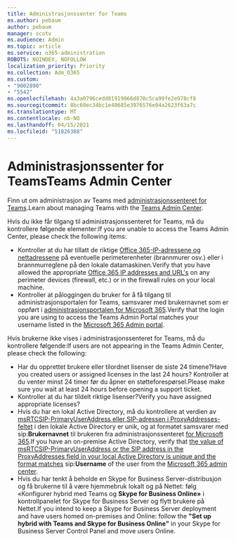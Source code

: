 ```yaml
---
title: Administrasjonssenter for Teams
ms.author: pebaum
author: pebaum
manager: scotv
ms.audience: Admin
ms.topic: article
ms.service: o365-administration
ROBOTS: NOINDEX, NOFOLLOW
localization_priority: Priority
ms.collection: Adm_O365
ms.custom:
- "9002890"
- "5542"
ms.openlocfilehash: 4a3a0796cedd81919066d870c5ca99fe2e978cf8
ms.sourcegitcommit: 8bc60ec34bc1e40685e3976576e04a2623f63a7c
ms.translationtype: MT
ms.contentlocale: nb-NO
ms.lasthandoff: 04/15/2021
ms.locfileid: "51826388"
---
```

# <a name="teams-admin-center"></a><span data-ttu-id="75f30-102">Administrasjonssenter for Teams</span><span class="sxs-lookup"><span data-stu-id="75f30-102">Teams Admin Center</span></span>

<span data-ttu-id="75f30-103">Finn ut om administrasjon av Teams med [administrasjonssenteret for Teams](https://docs.microsoft.com/microsoftteams/manage-teams-skypeforbusiness-admin-center).</span><span class="sxs-lookup"><span data-stu-id="75f30-103">Learn about managing Teams with the [Teams Admin Center](https://docs.microsoft.com/microsoftteams/manage-teams-skypeforbusiness-admin-center).</span></span>

<span data-ttu-id="75f30-104">Hvis du ikke får tilgang til administrasjonssenteret for Teams, må du kontrollere følgende elementer:</span><span class="sxs-lookup"><span data-stu-id="75f30-104">If you are unable to access the Teams Admin Center, please check the following items:</span></span>

- <span data-ttu-id="75f30-105">Kontroller at du har tillatt de riktige [Office 365-IP-adressene og nettadressene](https://docs.microsoft.com/Office365/Enterprise/office-365-ip-web-service) på eventuelle perimeterenheter (brannmurer osv.) eller i brannmurreglene på den lokale datamaskinen.</span><span class="sxs-lookup"><span data-stu-id="75f30-105">Verify that you have allowed the appropriate [Office 365 IP addresses and URL's](https://docs.microsoft.com/Office365/Enterprise/office-365-ip-web-service) on any perimeter devices (firewall, etc.) or in the firewall rules on your local machine.</span></span>
- <span data-ttu-id="75f30-106">Kontroller at påloggingen du bruker for å få tilgang til administrasjonsportalen for Teams, samsvarer med brukernavnet som er oppført i [administrasjonsportalen for Microsoft 365](https://admin.microsoft.com/Adminportal/Home?source=applauncher#/users).</span><span class="sxs-lookup"><span data-stu-id="75f30-106">Verify that the login you are using to access the Teams Admin Portal matches your username listed in the [Microsoft 365 Admin portal](https://admin.microsoft.com/Adminportal/Home?source=applauncher#/users).</span></span>

<span data-ttu-id="75f30-107">Hvis brukerne ikke vises i administrasjonssenteret for Teams, må du kontrollere følgende:</span><span class="sxs-lookup"><span data-stu-id="75f30-107">If users are not appearing in the Teams Admin Center, please check the following:</span></span>

- <span data-ttu-id="75f30-108">Har du opprettet brukere eller tilordnet lisenser de siste 24 timene?</span><span class="sxs-lookup"><span data-stu-id="75f30-108">Have you created users or assigned licenses in the last 24 hours?</span></span> <span data-ttu-id="75f30-109">Kontroller at du venter minst 24 timer før du åpner en støtteforespørsel.</span><span class="sxs-lookup"><span data-stu-id="75f30-109">Please make sure you wait at least 24 hours before opening a support ticket.</span></span>
- <span data-ttu-id="75f30-110">Kontroller at du har tildelt riktige lisenser?</span><span class="sxs-lookup"><span data-stu-id="75f30-110">Verify you have assigned appropriate licenses?</span></span>
- <span data-ttu-id="75f30-111">Hvis du har en lokal Active Directory, må du kontrollere at verdien av [msRTCSIP-PrimaryUserAddress eller SIP-adressen i ProxyAddresses-feltet](https://docs.microsoft.com/skypeforbusiness/troubleshoot/online-configuration/msrtcsip-primaryuseraddress-proxyaddaddress) i den lokale Active Directory er unik, og at formatet samsvarer med sip:**Brukernavnet** til brukeren fra administrasjonssenteret [for Microsoft 365](https://admin.microsoft.com/Adminportal/Home?source=applauncher#/users).</span><span class="sxs-lookup"><span data-stu-id="75f30-111">If you have an on-premise Active Directory, verify that [the value of msRTCSIP-PrimaryUserAddress or the SIP address in the ProxyAddresses field in your local Active Directory is unique and the format matches](https://docs.microsoft.com/skypeforbusiness/troubleshoot/online-configuration/msrtcsip-primaryuseraddress-proxyaddaddress) sip:**Username** of the user from the [Microsoft 365 admin center](https://admin.microsoft.com/Adminportal/Home?source=applauncher#/users).</span></span>
- <span data-ttu-id="75f30-112">Hvis du har tenkt å beholde en Skype for Business Server-distribusjon og få brukerne til å være hjemmebruk lokalt og på Nettet: følg «Konfigurer hybrid med Teams og **Skype for Business Online»** i kontrollpanelet for Skype for Business Server og flytt brukere på Nettet.</span><span class="sxs-lookup"><span data-stu-id="75f30-112">If you intend to keep a Skype for Business Server deployment and have users homed on-premises and Online: follow the **"Set up hybrid with Teams and Skype for Business Online"** in your Skype for Business Server Control Panel and move users Online.</span></span>
